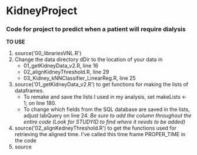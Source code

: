 # KidneyProject
### Code for project to predict when a patient will require dialysis

**TO USE**

1. source('00_librariesVNL.R')
2. Change the data directory dDir to the location of your data in 
    * 01\_getKidneyData\_v2.R, line 16
    * 02_alignKidneyThreshold.R, line 29
    * 03\_Kidney\_kNNClassifier_LinearReg.R, line 25
3. source('01\_getKidneyData_v2.R') to get functions for making the lists of dataframes.
    * To remake and save the lists I used in my analysis, set makeLists <- 1; on line 180.
    * To change which fields from the SQL database are saved in the lists, adjust labQuery on line 24. *Be sure to add the column throughout the entire code (Look for STUDYID to find where it needs to be added)*
4. source('02\_alignKedneyThreshold.R') to get the functions used for retrieving the aligned time. I've called this time frame PROPER_TIME in the code
5. source